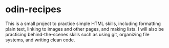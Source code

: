 # odin-recipes

This is a small project to practice simple HTML skills, including formatting plain text, linking to images and other pages, and making lists. I will also be practicing behind-the-scenes skills such as using git, organizing file systems, and writing clean code.